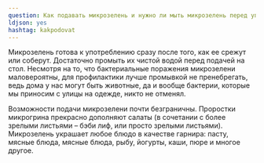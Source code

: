 ```yaml
---
question: Как подавать микрозелень и нужно ли мыть микрозелень перед употреблением?
ldjson: yes 
hashtag: kakpodovat
---
```


Микрозелень готова к употреблению сразу после того, как ее срежут или соберут. Достаточно промыть их чистой водой перед подачей на стол. Несмотря на то, что бактериальные поражения микрозелени маловероятны, для профилактики лучше промывкой не пренебрегать, ведь дома у нас могут быть животные, да и вообще бактерии, которые мы приносим с улицы на одежде, никто не отменял.

Возможности подачи микрозелени почти безграничны. Проростки микрогрина прекрасно дополняют салаты (в сочетании с более зрелыми листьями – бэби лиф, или просто зрелыми листьями). Микрозелень украшает любое блюдо в качестве гарнира: пасту, мясные блюда, мясные блюда, рыбу, йогурты, каши, пюре и многое другое.

